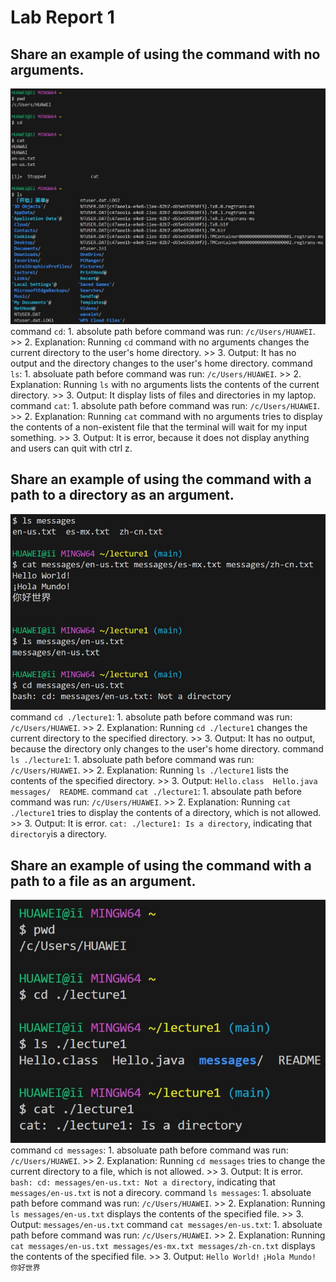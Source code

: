 # Lab Report 1
## Share an example of using the command with no arguments.
![image](noarguments.jpg)
command `cd`: 1. absolute path before command was run: `/c/Users/HUAWEI`.
             >> 2. Explanation: Running `cd` command with no arguments changes the current directory to the user's home directory.
             >> 3. Output: It has no output and the directory changes to the user's home directory.
command `ls`: 1. absoluate path before command was run: `/c/Users/HUAWEI`.
             >> 2. Explanation: Running `ls` with no arguments lists the contents of the current directory.
             >> 3. Output: It display lists of files and directories in my laptop.
command `cat`: 1. absolute path before command was run: `/c/Users/HUAWEI`. 
              >> 2. Explanation: Running `cat` command with no arguments tries to display the contents of a non-existent file that the terminal will wait for my input something.
              >> 3. Output: It is error, because it does not display anything and users can quit with ctrl z. 
## Share an example of using the command with a path to a directory as an argument.
![image](file.jpg)
command `cd ./lecture1`: 1. absolute path before command was run: `/c/Users/HUAWEI`.
                        >> 2. Explanation: Running `cd ./lecture1` changes the current directory to the specified directory.
                        >> 3. Output: It has no output, because the directory only changes to the user's home directory.
command `ls ./lecture1`: 1. absoluate path before command was run: `/c/Users/HUAWEI`.
                        >> 2. Explanation: Running `ls ./lecture1` lists the contents of the specified directory.
                        >> 3. Output: `Hello.class  Hello.java  messages/  README`.
command `cat ./lecture1`: 1. absoulate path before command was run: `/c/Users/HUAWEI`.
                         >> 2. Explanation: Running `cat ./lecture1` tries to display the contents of a directory, which is not allowed.
                         >> 3. Output: It is error. `cat: ./lecture1: Is a directory`, indicating that `directory`is a directory.
## Share an example of using the command with a path to a file as an argument.
![image](directory.jpg)
command `cd messages`: 1. absoluate path before command was run: `/c/Users/HUAWEI`.
                      >> 2. Explanation: Running `cd messages` tries to change the current directory to a file, which is not allowed.
                      >> 3. Output: It is error. `bash: cd: messages/en-us.txt: Not a directory`, indicating that `messages/en-us.txt` is not a direcory.
command `ls messages`: 1. absoluate path before command was run: `/c/Users/HUAWEI`.
                      >> 2. Explanation: Running `ls messages/en-us.txt` displays the contents of the specified file.
                      >> 3. Output: `messages/en-us.txt`
command `cat messages/en-us.txt`: 1. absoluate path before command was run: `/c/Users/HUAWEI`.
                                 >> 2. Explanation: Running `cat messages/en-us.txt messages/es-mx.txt messages/zh-cn.txt` displays the contents of the specified file.
                                 >> 3. Output: `Hello World!` `¡Hola Mundo!` `你好世界`

